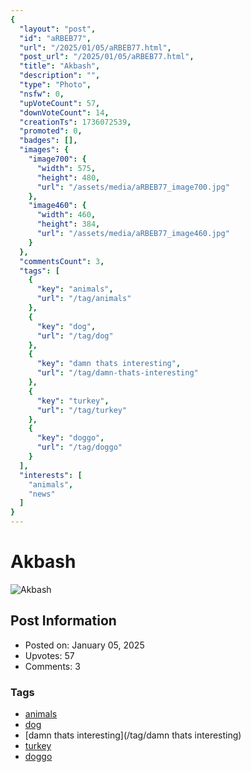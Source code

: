 ```yaml
---
{
  "layout": "post",
  "id": "aRBEB77",
  "url": "/2025/01/05/aRBEB77.html",
  "post_url": "/2025/01/05/aRBEB77.html",
  "title": "Akbash",
  "description": "",
  "type": "Photo",
  "nsfw": 0,
  "upVoteCount": 57,
  "downVoteCount": 14,
  "creationTs": 1736072539,
  "promoted": 0,
  "badges": [],
  "images": {
    "image700": {
      "width": 575,
      "height": 480,
      "url": "/assets/media/aRBEB77_image700.jpg"
    },
    "image460": {
      "width": 460,
      "height": 384,
      "url": "/assets/media/aRBEB77_image460.jpg"
    }
  },
  "commentsCount": 3,
  "tags": [
    {
      "key": "animals",
      "url": "/tag/animals"
    },
    {
      "key": "dog",
      "url": "/tag/dog"
    },
    {
      "key": "damn thats interesting",
      "url": "/tag/damn-thats-interesting"
    },
    {
      "key": "turkey",
      "url": "/tag/turkey"
    },
    {
      "key": "doggo",
      "url": "/tag/doggo"
    }
  ],
  "interests": [
    "animals",
    "news"
  ]
}
---
```


# Akbash

![Akbash](/assets/media/aRBEB77_image700.jpg)

## Post Information

- Posted on: January 05, 2025
- Upvotes: 57
- Comments: 3

### Tags

- [animals](/tag/animals)
- [dog](/tag/dog)
- [damn thats interesting](/tag/damn thats interesting)
- [turkey](/tag/turkey)
- [doggo](/tag/doggo)
